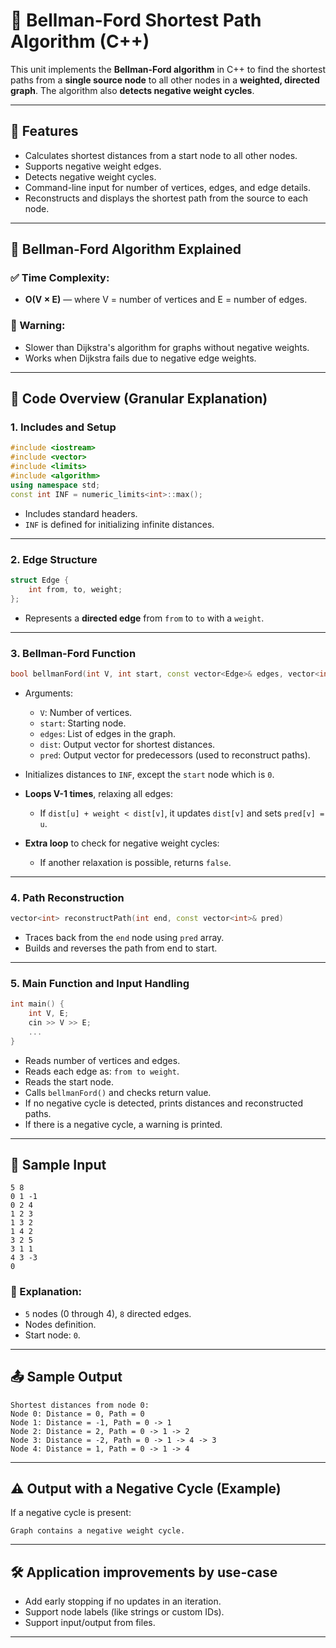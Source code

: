 # 📌 Bellman-Ford Shortest Path Algorithm (C++)

This unit implements the **Bellman-Ford algorithm** in C++ to find the shortest paths from a **single source node** to all other nodes in a **weighted, directed graph**. The algorithm also **detects negative weight cycles**.

---

## 🔧 Features

* Calculates shortest distances from a start node to all other nodes.
* Supports negative weight edges.
* Detects negative weight cycles.
* Command-line input for number of vertices, edges, and edge details.
* Reconstructs and displays the shortest path from the source to each node.
---

## 🧠 Bellman-Ford Algorithm Explained

### ✅ Time Complexity:

* **O(V × E)** — where V = number of vertices and E = number of edges.

### 🛑 Warning:

* Slower than Dijkstra's algorithm for graphs without negative weights.
* Works when Dijkstra fails due to negative edge weights.

---

## 📄 Code Overview (Granular Explanation)

### 1. **Includes and Setup**

```cpp
#include <iostream>
#include <vector>
#include <limits>
#include <algorithm>
using namespace std;
const int INF = numeric_limits<int>::max();
```

* Includes standard headers.
* `INF` is defined for initializing infinite distances.

---

### 2. **Edge Structure**

```cpp
struct Edge {
    int from, to, weight;
};
```

* Represents a **directed edge** from `from` to `to` with a `weight`.

---

### 3. **Bellman-Ford Function**

```cpp
bool bellmanFord(int V, int start, const vector<Edge>& edges, vector<int>& dist, vector<int>& pred)
```

* Arguments:

  * `V`: Number of vertices.
  * `start`: Starting node.
  * `edges`: List of edges in the graph.
  * `dist`: Output vector for shortest distances.
  * `pred`: Output vector for predecessors (used to reconstruct paths).
* Initializes distances to `INF`, except the `start` node which is `0`.
* **Loops V-1 times**, relaxing all edges:

  * If `dist[u] + weight < dist[v]`, it updates `dist[v]` and sets `pred[v] = u`.
* **Extra loop** to check for negative weight cycles:

  * If another relaxation is possible, returns `false`.

---

### 4. **Path Reconstruction**

```cpp
vector<int> reconstructPath(int end, const vector<int>& pred)
```

* Traces back from the `end` node using `pred` array.
* Builds and reverses the path from end to start.

---

### 5. **Main Function and Input Handling**

```cpp
int main() {
    int V, E;
    cin >> V >> E;
    ...
}
```

* Reads number of vertices and edges.
* Reads each edge as: `from to weight`.
* Reads the start node.
* Calls `bellmanFord()` and checks return value.
* If no negative cycle is detected, prints distances and reconstructed paths.
* If there is a negative cycle, a warning is printed.

---

## 🧪 Sample Input

```
5 8
0 1 -1
0 2 4
1 2 3
1 3 2
1 4 2
3 2 5
3 1 1
4 3 -3
0
```

### 💬 Explanation:

* `5` nodes (0 through 4), `8` directed edges.
* Nodes definition.
* Start node: `0`.

---

## 📤 Sample Output

```
Shortest distances from node 0:
Node 0: Distance = 0, Path = 0
Node 1: Distance = -1, Path = 0 -> 1
Node 2: Distance = 2, Path = 0 -> 1 -> 2
Node 3: Distance = -2, Path = 0 -> 1 -> 4 -> 3
Node 4: Distance = 1, Path = 0 -> 1 -> 4
```

---

## ⚠️ Output with a Negative Cycle (Example)

If a negative cycle is present:

```
Graph contains a negative weight cycle.
```

---


## 🛠️ Application improvements by use-case

* Add early stopping if no updates in an iteration.
* Support node labels (like strings or custom IDs).
* Support input/output from files.

---
